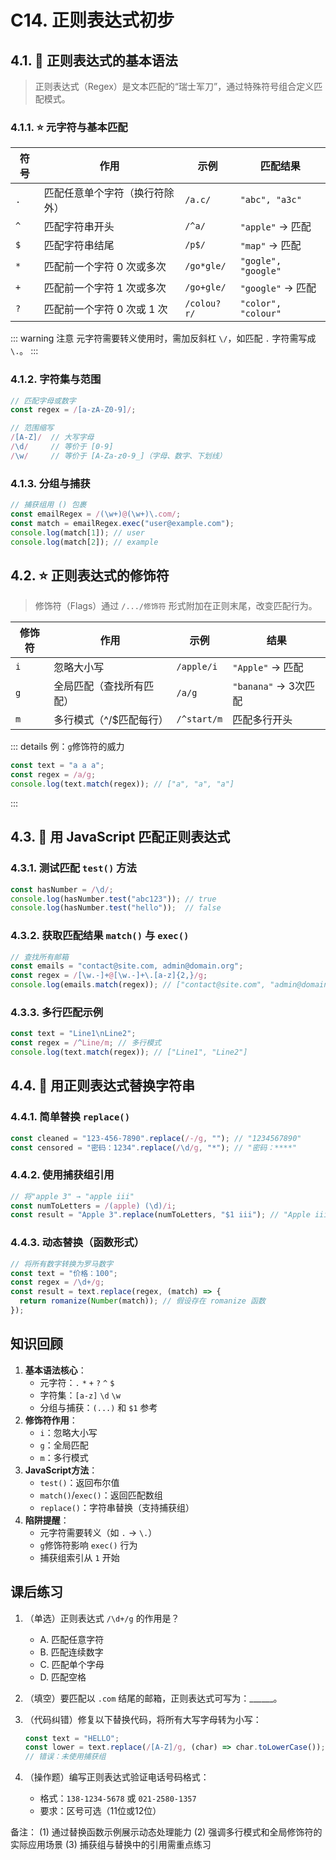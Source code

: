 # C14. 正则表达式初步

## 4.1. 🌟 正则表达式的基本语法

> 正则表达式（Regex）是文本匹配的“瑞士军刀”，通过特殊符号组合定义匹配模式。

### 4.1.1. ⭐ 元字符与基本匹配

| 符号 | 作用                           | 示例        | 匹配结果            |
| ---- | ------------------------------ | ----------- | ------------------- |
| `.`  | 匹配任意单个字符（换行符除外） | `/a.c/`     | `"abc", "a3c"`      |
| `^`  | 匹配字符串开头                 | `/^a/`      | `"apple"` → 匹配    |
| `$`  | 匹配字符串结尾                 | `/p$/`      | `"map"` → 匹配      |
| `*`  | 匹配前一个字符 0 次或多次      | `/go*gle/`  | `"gogle", "google"` |
| `+`  | 匹配前一个字符 1 次或多次      | `/go+gle/`  | `"google"` → 匹配   |
| `?`  | 匹配前一个字符 0 次或 1 次     | `/colou?r/` | `"color", "colour"` |

::: warning 注意
元字符需要转义使用时，需加反斜杠 `\/`，如匹配 `.` 字符需写成 `\.`。
:::

### 4.1.2. 字符集与范围

```javascript
// 匹配字母或数字
const regex = /[a-zA-Z0-9]/;

// 范围缩写
/[A-Z]/  // 大写字母
/\d/     // 等价于 [0-9]
/\w/     // 等价于 [A-Za-z0-9_]（字母、数字、下划线）
```

### 4.1.3. 分组与捕获

```javascript
// 捕获组用 () 包裹
const emailRegex = /(\w+)@(\w+)\.com/;
const match = emailRegex.exec("user@example.com");
console.log(match[1]); // user
console.log(match[2]); // example
```

## 4.2. ⭐ 正则表达式的修饰符

> 修饰符（Flags）通过 `/.../修饰符` 形式附加在正则末尾，改变匹配行为。

| 修饰符 | 作用                     | 示例        | 结果                 |
| ------ | ------------------------ | ----------- | -------------------- |
| `i`    | 忽略大小写               | `/apple/i`  | `"Apple"` → 匹配     |
| `g`    | 全局匹配（查找所有匹配） | `/a/g`      | `"banana"` → 3次匹配 |
| `m`    | 多行模式（^/$匹配每行）  | `/^start/m` | 匹配多行开头         |

::: details 例：`g`修饰符的威力
```javascript
const text = "a a a";
const regex = /a/g;
console.log(text.match(regex)); // ["a", "a", "a"]
```
:::

## 4.3. 🌟 用 JavaScript 匹配正则表达式

### 4.3.1. 测试匹配 `test()` 方法

```javascript
const hasNumber = /\d/;
console.log(hasNumber.test("abc123")); // true
console.log(hasNumber.test("hello"));  // false
```

### 4.3.2. 获取匹配结果 `match()` 与 `exec()`

```javascript
// 查找所有邮箱
const emails = "contact@site.com, admin@domain.org";
const regex = /[\w.-]+@[\w.-]+\.[a-z]{2,}/g;
console.log(emails.match(regex)); // ["contact@site.com", "admin@domain.org"]
```

### 4.3.3. 多行匹配示例

```javascript
const text = "Line1\nLine2";
const regex = /^Line/m; // 多行模式
console.log(text.match(regex)); // ["Line1", "Line2"]
```

## 4.4. 🌟 用正则表达式替换字符串

### 4.4.1. 简单替换 `replace()`

```javascript
const cleaned = "123-456-7890".replace(/-/g, ""); // "1234567890"
const censored = "密码：1234".replace(/\d/g, "*"); // "密码：****"
```

### 4.4.2. 使用捕获组引用

```javascript
// 将"apple 3" → "apple iii"
const numToLetters = /(apple) (\d)/i;
const result = "Apple 3".replace(numToLetters, "$1 iii"); // "Apple iii"
```

### 4.4.3. 动态替换（函数形式）

```javascript
// 将所有数字转换为罗马数字
const text = "价格：100";
const regex = /\d+/g;
const result = text.replace(regex, (match) => {
  return romanize(Number(match)); // 假设存在 romanize 函数
});
```

## 知识回顾

1. **基本语法核心**：
   - 元字符：`.` `*` `+` `?` `^` `$`
   - 字符集：`[a-z]` `\d` `\w`
   - 分组与捕获：`(...)` 和 `$1` 参考
2. **修饰符作用**：
   - `i`：忽略大小写
   - `g`：全局匹配
   - `m`：多行模式
3. **JavaScript方法**：
   - `test()`：返回布尔值
   - `match()`/`exec()`：返回匹配数组
   - `replace()`：字符串替换（支持捕获组）
4. **陷阱提醒**：
   - 元字符需要转义（如 `.` → `\.`）
   - `g`修饰符影响 `exec()` 行为
   - 捕获组索引从 `1` 开始

## 课后练习

1. （单选）正则表达式 `/\d+/g` 的作用是？
   - A. 匹配任意字符
   - B. 匹配连续数字
   - C. 匹配单个字母
   - D. 匹配空格

2. （填空）要匹配以 `.com` 结尾的邮箱，正则表达式可写为：______。

3. （代码纠错）修复以下替换代码，将所有大写字母转为小写：
   ```javascript
   const text = "HELLO";
   const lower = text.replace(/[A-Z]/g, (char) => char.toLowerCase());
   // 错误：未使用捕获组
   ```

4. （操作题）编写正则表达式验证电话号码格式：
   - 格式：`138-1234-5678` 或 `021-2580-1357`
   - 要求：区号可选（11位或12位）

备注：
(1) 通过替换函数示例展示动态处理能力
(2) 强调多行模式和全局修饰符的实际应用场景
(3) 捕获组与替换中的引用需重点练习
